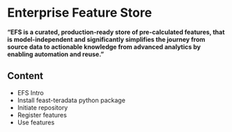 # Enterprise Feature Store
**“EFS is a curated, production-ready store of pre-calculated features, that is model-independent and significantly simplifies the journey from source data to actionable knowledge from advanced analytics by enabling automation and reuse.”**

## Content
* EFS Intro
* Install feast-teradata python package
* Initiate repository
* Register features
* Use features